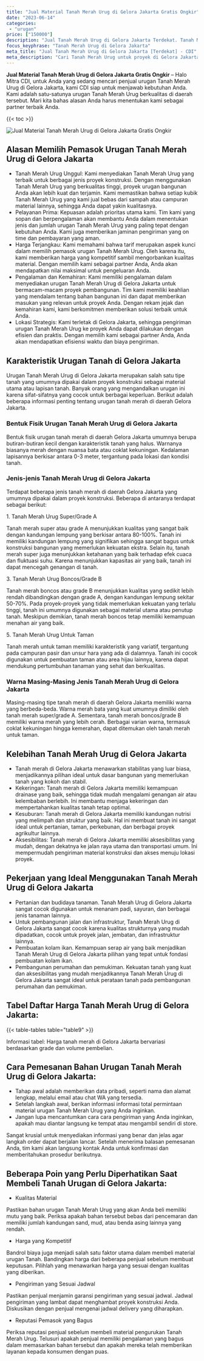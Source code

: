 ```yaml
---
title: "Jual Material Tanah Merah Urug di Gelora Jakarta Gratis Ongkir"
date: "2023-06-14"
categories:
 - "urugan"
price: ["150000"]
description: "Jual Tanah Merah Urug di Gelora Jakarta Terdekat. Tanah Merah Urug ini sering digunakan dalam proyek konstruksi sebagai material timbunan yang berkualitas dan tepat guna. Kontak kami untuk mendapatkan informasi lebih lanjut."
focus_keyphrase: "Tanah Merah Urug di Gelora Jakarta"
meta_title: "Jual Tanah Merah Urug di Gelora Jakarta [Terdekat] - CDI"
meta_description: "Cari Tanah Merah Urug untuk proyek di Gelora Jakarta? Kami menawarkan Tanah Merah Urug berkualitas untuk urugan lahan. Segera dapatkan penawaran terbaik."
---
```


**Jual Material Tanah Merah Urug di Gelora Jakarta Gratis Ongkir** – Halo Mitra CDI, untuk Anda yang sedang mencari penjual urugan Tanah Merah Urug di Gelora Jakarta, kami CDI siap untuk menjawab kebutuhan Anda. Kami adalah satu-satunya urugan Tanah Merah Urug berkualitas di daerah tersebut. Mari kita bahas alasan Anda harus menentukan kami sebagai partner terbaik Anda.

{{< toc >}}

![Jual Material Tanah Merah Urug di Gelora Jakarta Gratis Ongkir](/images/tanah/tanah-urug-05.jpg)

## Alasan Memilih Pemasok Urugan Tanah Merah Urug di Gelora Jakarta

*   Tanah Merah Urug Unggul: Kami menyediakan Tanah Merah Urug yang terbaik untuk berbagai jenis proyek konstruksi. Dengan menggunakan Tanah Merah Urug yang berkualitas tinggi, proyek urugan bangunan Anda akan lebih kuat dan terjamin. Kami memastikan bahwa setiap kubik Tanah Merah Urug yang kami jual bebas dari sampah atau campuran material lainnya, sehingga Anda dapat yakin kualitasnya.
*   Pelayanan Prima: Kepuasan adalah prioritas utama kami. Tim kami yang sopan dan berpengalaman akan membantu Anda dalam menentukan jenis dan jumlah urugan Tanah Merah Urug yang paling tepat dengan kebutuhan Anda. Kami juga memberikan jaminan pengiriman yang on time dan pembayaran yang aman.
*   Harga Terjangkau: Kami memahami bahwa tarif merupakan aspek kunci dalam memilih pemasok urugan Tanah Merah Urug. Oleh karena itu, kami memberikan harga yang kompetitif sambil mengorbankan kualitas material. Dengan memilih kami sebagai partner Anda, Anda akan mendapatkan nilai maksimal untuk pengeluaran Anda.
*   Pengalaman dan Kemahiran: Kami memiliki pengalaman dalam menyediakan urugan Tanah Merah Urug di Gelora Jakarta untuk bermacam-macam proyek pembangunan. Tim kami memiliki keahlian yang mendalam tentang bahan bangunan ini dan dapat memberikan masukan yang relevan untuk proyek Anda. Dengan rekam jejak dan kemahiran kami, kami berkomitmen memberikan solusi terbaik untuk Anda.
*   Lokasi Strategis: Kami terletak di Gelora Jakarta, sehingga pengiriman urugan Tanah Merah Urug ke proyek Anda dapat dilakukan dengan efisien dan praktis. Dengan memilih kami sebagai partner Anda, Anda akan mendapatkan efisiensi waktu dan biaya pengiriman. 

## Karakteristik Urugan Tanah di Gelora Jakarta

Urugan Tanah Merah Urug di Gelora Jakarta merupakan salah satu tipe tanah yang umumnya dipakai dalam proyek konstruksi sebagai material utama atau lapisan tanah. Banyak orang yang mengandalkan urugan ini karena sifat-sifatnya yang cocok untuk berbagai keperluan. Berikut adalah beberapa informasi penting tentang urugan tanah merah di daerah Gelora Jakarta.

### Bentuk Fisik Urugan Tanah Merah Urug di Gelora Jakarta

Bentuk fisik urugan tanah merah di daerah Gelora Jakarta umumnya berupa butiran-butiran kecil dengan karakteristik tanah yang halus. Warnanya biasanya merah dengan nuansa bata atau coklat kekuningan. Kedalaman lapisannya berkisar antara 0-3 meter, tergantung pada lokasi dan kondisi tanah.

### Jenis-jenis Tanah Merah Urug di Gelora Jakarta

Terdapat beberapa jenis tanah merah di daerah Gelora Jakarta yang umumnya dipakai dalam proyek konstruksi. Beberapa di antaranya terdapat sebagai berikut:

1\.  Tanah Merah Urug Super/Grade A

Tanah merah super atau grade A menunjukkan kualitas yang sangat baik dengan kandungan lempung yang berkisar antara 80-100%. Tanah ini memiliki kandungan lempung yang signifikan sehingga sangat bagus untuk konstruksi bangunan yang memerlukan kekuatan ekstra. Selain itu, tanah merah super juga menunjukkan ketahanan yang baik terhadap efek cuaca dan fluktuasi suhu. Karena menunjukkan kapasitas air yang baik, tanah ini dapat mencegah genangan di tanah.

3\.  Tanah Merah Urug Boncos/Grade B

Tanah merah boncos atau grade B menunjukkan kualitas yang sedikit lebih rendah dibandingkan dengan grade A, dengan kandungan lempung sekitar 50-70%. Pada proyek-proyek yang tidak memerlukan kekuatan yang terlalu tinggi, tanah ini umumnya digunakan sebagai material utama atau penutup tanah. Meskipun demikian, tanah merah boncos tetap memiliki kemampuan menahan air yang baik.

5\.  Tanah Merah Urug Untuk Taman

Tanah merah untuk taman memiliki karakteristik yang variatif, tergantung pada campuran pasir dan unsur hara yang ada di dalamnya. Tanah ini cocok digunakan untuk pembuatan taman atau area hijau lainnya, karena dapat mendukung pertumbuhan tanaman yang sehat dan berkualitas.

### Warna Masing-Masing Jenis Tanah Merah Urug di Gelora Jakarta

Masing-masing tipe tanah merah di daerah Gelora Jakarta memiliki warna yang berbeda-beda. Warna merah bata yang kuat umumnya dimiliki oleh tanah merah super/grade A. Sementara, tanah merah boncos/grade B memiliki warna merah yang lebih cerah. Berbagai varian warna, termasuk coklat kekuningan hingga kemerahan, dapat ditemukan oleh tanah merah untuk taman.

## Kelebihan Tanah Merah Urug di Gelora Jakarta

*   Tanah merah di Gelora Jakarta menawarkan stabilitas yang luar biasa, menjadikannya pilihan ideal untuk dasar bangunan yang memerlukan tanah yang kokoh dan stabil.
*   Kekeringan: Tanah merah di Gelora Jakarta memiliki kemampuan drainase yang baik, sehingga tidak mudah mengalami genangan air atau kelembaban berlebih. Ini membantu menjaga kekeringan dan mempertahankan kualitas tanah tetap optimal.
*   Kesuburan: Tanah merah di Gelora Jakarta memiliki kandungan nutrisi yang melimpah dan struktur yang baik. Hal ini membuat tanah ini sangat ideal untuk pertanian, taman, perkebunan, dan berbagai proyek agrikultur lainnya.
*   Aksesibilitas: Tanah merah di Gelora Jakarta memiliki aksesibilitas yang mudah, dengan dekatnya ke jalan raya utama dan transportasi umum. Ini mempermudah pengiriman material konstruksi dan akses menuju lokasi proyek.

## Pekerjaan yang Ideal Menggunakan Tanah Merah Urug di Gelora Jakarta

*   Pertanian dan budidaya tanaman. Tanah Merah Urug di Gelora Jakarta sangat cocok digunakan untuk menanam padi, sayuran, dan berbagai jenis tanaman lainnya.
*   Untuk pembangunan jalan dan infrastruktur, Tanah Merah Urug di Gelora Jakarta sangat cocok karena kualitas strukturnya yang mudah dipadatkan, cocok untuk proyek jalan, jembatan, dan infrastruktur lainnya.
*   Pembuatan kolam ikan. Kemampuan serap air yang baik menjadikan Tanah Merah Urug di Gelora Jakarta pilihan yang tepat untuk fondasi pembuatan kolam ikan.
*   Pembangunan perumahan dan pemukiman. Kekuatan tanah yang kuat dan aksesibilitas yang mudah menjadikannya Tanah Merah Urug di Gelora Jakarta sangat ideal untuk perataan tanah pada pembangunan perumahan dan pemukiman.

## Tabel Daftar Harga Tanah Merah Urug di Gelora Jakarta:

{{< table-tables table="table9" >}}

Informasi tabel: Harga tanah merah di Gelora Jakarta bervariasi berdasarkan grade dan volume pembelian.

## Cara Pemesanan Bahan Urugan Tanah Merah Urug di Gelora Jakarta:

*   Tahap awal adalah memberikan data pribadi, seperti nama dan alamat lengkap, melalui email atau chat WA yang tersedia.
*   Setelah langkah awal, berikan informasi informasi total permintaan material urugan Tanah Merah Urug yang Anda inginkan.
*   Jangan lupa mencantumkan cara cara pengiriman yang Anda inginkan, apakah mau diantar langsung ke tempat atau mengambil sendiri di store.

Sangat krusial untuk menyediakan informasi yang benar dan jelas agar langkah order dapat berjalan lancar. Setelah menerima balasan pemesanan Anda, tim kami akan langsung kontak Anda untuk konfirmasi dan memberitahukan prosedur berikutnya.

## Beberapa Poin yang Perlu Diperhatikan Saat Membeli Tanah Urugan di Gelora Jakarta:

*   Kualitas Material

Pastikan bahan urugan Tanah Merah Urug yang akan Anda beli memiliki mutu yang baik. Periksa apakah bahan tersebut bebas dari pencemaran dan memiliki jumlah kandungan sand, mud, atau benda asing lainnya yang rendah.
*   Harga yang Kompetitif

Bandrol biaya juga menjadi salah satu faktor utama dalam membeli material urugan Tanah. Bandingkan harga dari beberapa penjual sebelum membuat keputusan. Pilihlah yang menawarkan harga yang sesuai dengan kualitas yang diberikan.
*   Pengiriman yang Sesuai Jadwal

Pastikan penjual menjamin garansi pengiriman yang sesuai jadwal. Jadwal pengiriman yang lambat dapat menghambat proyek konstruksi Anda. Diskusikan dengan penjual mengenai jadwal delivery yang diharapkan.
*   Reputasi Pemasok yang Bagus

Periksa reputasi penjual sebelum membeli material pengurukan Tanah Merah Urug. Telusuri apakah penjual memiliki pengalaman yang bagus dalam memasarkan bahan tersebut dan apakah mereka telah memberikan layanan kepada konsumen dengan puas.